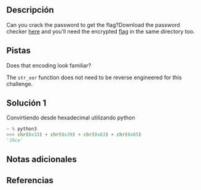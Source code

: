## Descripción
Can you crack the password to get the flag?Download the password checker [here](https://artifacts.picoctf.net/c/15/level2.py) and you'll need the encrypted [flag](https://artifacts.picoctf.net/c/15/level2.flag.txt.enc) in the same directory too.
## Pistas
Does that encoding look familiar?

The `str_xor` function does not need to be reverse engineered for this challenge.

## Solución 1
Convirtiendo desde hexadecimal utilizando python
```python
~ % python3
>>> chr(0x33) + chr(0x39) + chr(0x63) + chr(0x65)
'39ce'
```

## Notas adicionales

## Referencias
